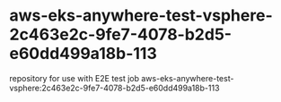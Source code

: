 # aws-eks-anywhere-test-vsphere-2c463e2c-9fe7-4078-b2d5-e60dd499a18b-113
repository for use with E2E test job aws-eks-anywhere-test-vsphere:2c463e2c-9fe7-4078-b2d5-e60dd499a18b-113
